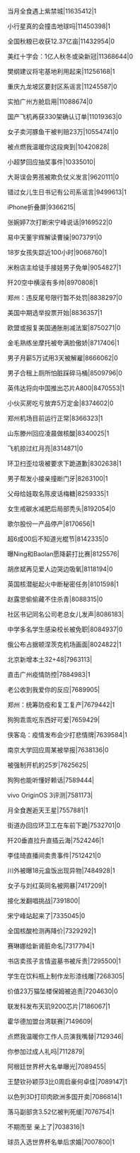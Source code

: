 当月全食遇上紫禁城|11635412|1

小行星真的会撞击地球吗|11450398|1

全国秋粮已收获12.37亿亩|11432954|0

美红十字会：1亿人秋冬或染新冠|11368644|0

樊纲建议将宅基地利用起来|11256168|1

重庆九龙坡区要封区系谣言|11245587|0

实拍广州方舱启用|11088674|0

国产飞机再获330架确认订单|11019363|0

女子卖河豚鱼干被判赔23万|10554741|0

被点燃我温暖你这段爽到|10420828|

小超梦回应抽奖事件|10335010|

大哥误会男孩被欺负仗义发言|9620111|0

错过女儿生日书记有公司系谣言|9499613|1

iPhone折叠屏|9366215|

张婉婷7次打断宋宁峰说话|9169522|0

易中天董宇辉解读曹操|9073791|0

18岁女孩失踪近100小时|9068760|1

米粉店主给徒手接娃男子免单|9054827|1

歼20空中横滚有多帅|8970808|1

郑州：违反尾号限行暂不处罚|8838297|0

美国中期选举投票开始|8836357|1

欧盟或报复美国通胀削减法案|8750271|0

金毛熟练坐摩托被夸满脸傲娇|8717406|1

男子月薪5万试用3天被解雇|8666062|0

男子合租上厕所怕脏踩碎马桶|8509796|0

英伟达将向中国推出芯片A800|8470553|1

小伙买房吃亏放弃5万定金|8374602|0

郑州机场目前运行正常|8366323|1

山东滕州回应凌晨做核酸|8340025|1

飞机掠过红月亮|8314871|0

环卫扫歪垃圾被要求下跪道歉|8302638|1

男子帮发小接亲撞断门牙|8263100|1

父母给娃取名陈皮话梅糖|8259335|1

女生戒碳水减肥后局部秃头|8192054|0

歌尔股份一产品停产|8170656|1

超6成00后不知道光棍节|8142335|0

曝Ning和Baolan愿降薪打比赛|8125576|

胡彦斌再见爱人边哭边吸氧|8118194|0

英国核潜艇起火中断秘密任务|8101598|1

赵露思偷偷藏不住杀青|8088315|0

社区书记同名公司老总女儿发声|8086183|

中学多名学生感染校长被免职|8084937|0

俄公布占据顿涅茨克机场画面|8024822|1

北京新增本土32+48|7963113|

直击广州疫情防控|7884983|1

老公收到我爱你的反应|7689905|

郑州：统筹防疫和复工复产|7679442|1

狗狗乖乖吃东西好可爱|7659429|

侠客岛：疫情发布会少打悲情牌|7639584|1

南京大学回应周某被举报|7638136|0

被强制开机的25岁|7625625|

狗狗也能听懂好赖话|7589444|

vivo OriginOS 3评测|7581173|

月全食邂逅天王星|7557881|1

街道办回应环卫工在车前下跪|7532701|0

歼20垂直拉升直插云海|7524246|1

李佳琦直播间卖贵事件|7512421|0

川外被曝18元盒饭出现异物|7484928|1

女子与刘红英同名被网暴|7417209|1

接化发翻唱挑战|7391800|

宋宁峰站起来了|7335045|0

全国核酸检测再降价|7329292|1

赛琳娜给新肾脏命名|7317794|1

书店卖孩子言情盗墓书被斥责|7295500|1

学生在饮料瓶上制作龙形漆线雕|7268305|

价值23万猫坠楼保姆被追责|7204630|0

联发科发布天玑9200芯片|7186067|1

霍华德加盟台湾联赛|7149609|

点燃我温暖你工作人员演我嘴替|7129346|

你参加过成人礼吗|7112879|

阿根廷世界杯大名单曝光|7089455|

王楚钦孙颖莎3比0周启豪何卓佳|7089147|1

以色列3D打印肉欧洲多国开卖|7086814|1

落马副部贪3.52亿被判死缓|7076754|1

不期而至 亲上了|7038316|1

球员入选世界杯名单后求婚|7007800|1

